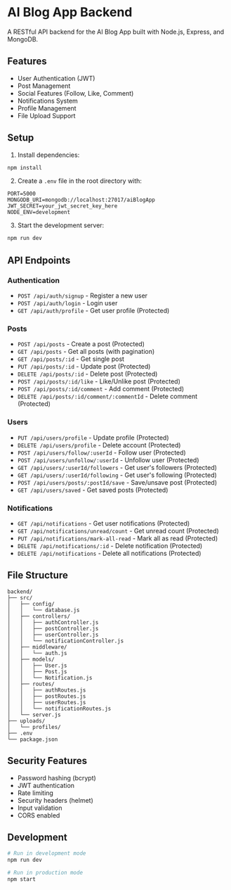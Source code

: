 # AI Blog App Backend

A RESTful API backend for the AI Blog App built with Node.js, Express, and MongoDB.

## Features

- User Authentication (JWT)
- Post Management
- Social Features (Follow, Like, Comment)
- Notifications System
- Profile Management
- File Upload Support

## Setup

1. Install dependencies:
```bash
npm install
```

2. Create a `.env` file in the root directory with:
```env
PORT=5000
MONGODB_URI=mongodb://localhost:27017/aiBlogApp
JWT_SECRET=your_jwt_secret_key_here
NODE_ENV=development
```

3. Start the development server:
```bash
npm run dev
```

## API Endpoints

### Authentication
- `POST /api/auth/signup` - Register a new user
- `POST /api/auth/login` - Login user
- `GET /api/auth/profile` - Get user profile (Protected)

### Posts
- `POST /api/posts` - Create a post (Protected)
- `GET /api/posts` - Get all posts (with pagination)
- `GET /api/posts/:id` - Get single post
- `PUT /api/posts/:id` - Update post (Protected)
- `DELETE /api/posts/:id` - Delete post (Protected)
- `POST /api/posts/:id/like` - Like/Unlike post (Protected)
- `POST /api/posts/:id/comment` - Add comment (Protected)
- `DELETE /api/posts/:id/comment/:commentId` - Delete comment (Protected)

### Users
- `PUT /api/users/profile` - Update profile (Protected)
- `DELETE /api/users/profile` - Delete account (Protected)
- `POST /api/users/follow/:userId` - Follow user (Protected)
- `POST /api/users/unfollow/:userId` - Unfollow user (Protected)
- `GET /api/users/:userId/followers` - Get user's followers (Protected)
- `GET /api/users/:userId/following` - Get user's following (Protected)
- `POST /api/users/posts/:postId/save` - Save/unsave post (Protected)
- `GET /api/users/saved` - Get saved posts (Protected)

### Notifications
- `GET /api/notifications` - Get user notifications (Protected)
- `GET /api/notifications/unread/count` - Get unread count (Protected)
- `PUT /api/notifications/mark-all-read` - Mark all as read (Protected)
- `DELETE /api/notifications/:id` - Delete notification (Protected)
- `DELETE /api/notifications` - Delete all notifications (Protected)

## File Structure

```
backend/
├── src/
│   ├── config/
│   │   └── database.js
│   ├── controllers/
│   │   ├── authController.js
│   │   ├── postController.js
│   │   ├── userController.js
│   │   └── notificationController.js
│   ├── middleware/
│   │   └── auth.js
│   ├── models/
│   │   ├── User.js
│   │   ├── Post.js
│   │   └── Notification.js
│   ├── routes/
│   │   ├── authRoutes.js
│   │   ├── postRoutes.js
│   │   ├── userRoutes.js
│   │   └── notificationRoutes.js
│   └── server.js
├── uploads/
│   └── profiles/
├── .env
└── package.json
```

## Security Features

- Password hashing (bcrypt)
- JWT authentication
- Rate limiting
- Security headers (helmet)
- Input validation
- CORS enabled

## Development

```bash
# Run in development mode
npm run dev

# Run in production mode
npm start
